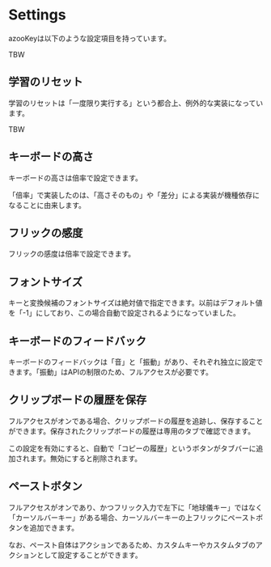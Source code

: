 # Settings

azooKeyは以下のような設定項目を持っています。

TBW

## 学習のリセット

学習のリセットは「一度限り実行する」という都合上、例外的な実装になっています。

TBW

## キーボードの高さ

キーボードの高さは倍率で設定できます。

「倍率」で実装したのは、「高さそのもの」や「差分」による実装が機種依存になることに由来します。

## フリックの感度

フリックの感度は倍率で設定できます。

## フォントサイズ

キーと変換候補のフォントサイズは絶対値で指定できます。以前はデフォルト値を「-1」にしており、この場合自動で設定されるようになっていました。

## キーボードのフィードバック

キーボードのフィードバックは「音」と「振動」があり、それぞれ独立に設定できます。「振動」はAPIの制限のため、フルアクセスが必要です。

## クリップボードの履歴を保存

フルアクセスがオンである場合、クリップボードの履歴を追跡し、保存することができます。保存されたクリップボードの履歴は専用のタブで確認できます。

この設定を有効にすると、自動で「コピーの履歴」というボタンがタブバーに追加されます。無効にすると削除されます。

## ペーストボタン

フルアクセスがオンであり、かつフリック入力で左下に「地球儀キー」ではなく「カーソルバーキー」がある場合、カーソルバーキーの上フリックにペーストボタンを追加できます。

なお、ペースト自体はアクションであるため、カスタムキーやカスタムタブのアクションとして設定することができます。